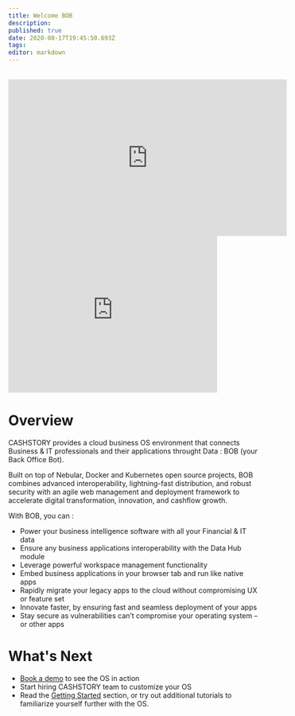 ```yaml
---
title: Welcome BOB
description: 
published: true
date: 2020-08-17T19:45:50.693Z
tags: 
editor: markdown
---
```


<br>
<iframe width="560" height="315" src="https://www.youtube.com/embed/EVhr-aVRMRk" frameborder="0" allow="accelerometer; autoplay; encrypted-media; gyroscope; picture-in-picture" allowfullscreen></iframe>
<br>


<div class="video-responsive">
    <iframe width="420" height="315" src="https://www.youtube.com/embed/EVhr-aVRMRk" frameborder="0" allowfullscreen></iframe>
</div>

# Overview

CASHSTORY provides a cloud business OS environment that connects Business & IT professionals and their applications throught Data : BOB (your Back Office Bot). 

Built on top of Nebular, Docker and Kubernetes open source projects, BOB combines advanced interoperability, lightning-fast distribution, and robust security with an agile web management and deployment framework to accelerate digital transformation, innovation, and cashflow growth.

With BOB, you can :
- Power your business intelligence software with all your Financial & IT data
- Ensure any business applications interoperability with the Data Hub module
- Leverage powerful workspace management functionality
- Embed business applications in your browser tab and run like native apps
- Rapidly migrate your legacy apps to the cloud without compromising UX or feature set
- Innovate faster, by ensuring fast and seamless deployment of your apps
- Stay secure as vulnerabilities can’t compromise your operating system – or other apps



# What's Next
- [Book a demo](https://calendly.com/jeremyravenel)  to see the OS in action
- Start hiring CASHSTORY team to customize your OS
- Read the [Getting Started](/getting_started/guide) section, or try out additional tutorials to familiarize yourself further with the OS.

